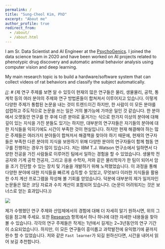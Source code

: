 ```yaml
---
permalink: /
title: "Sung-Cheol Kim, PhD"
excerpt: "About me"
author_profile: true
redirect_from:
  - /about/
  - /about.html
---
```


I am Sr. Data Scientist and AI Engineer at the [PsychoGenics](https://www.psychogenics.com/). I joined the data science team in 2020 and have been worked on AI projects related to phenotypic drug discovery and automatic animal behavior analysis using computer vision and deep learning.

My main research topic is to build a hardware/software system that can collect videos of rat behaviors and classify the subject automatically.

[//]: # (제 연구 주제를 보면 알 수 있듯이 현재의 많은 연구들은 물리, 생물물리, 공학, 통계학 등의 여러 분야의 주제와 연구 방법론들이 합쳐져서 이루어지고 있습니다. 이렇게 다양한 주제가 통합된 논문을 내는 것이 트렌드이긴 하지만, 한 사람이 이 모든 분야를 섭렵하고 주도적으로 논문을 쓰는 일은 거의 불가능에 가까운 일인 것 같습니다. 한 분야에서 오랫동안 연구를 한 후에 다른 분야로 옮겨가는 식으로 한가지 이상의 분야에 대해 깊이 있는 지식을 가진 분들도 있기는 하지만, 대부분의 연구자들은 자기들의 분야에 대한 지식들을 익히기에도 시간이 부족한 것이 현실입니다. 하지만 현재 해결해야 하는 많은 주제들은 여러가지 분야들이 합쳐저서 해결책을 찾아야 하기 때문에, 현재의 연구자들은 부족한 다른 분야의 지식을 보완하기 위해 다양한 분야의 연구자들이 함께 협동 연구를 진행하는 경우가 많이 있습니다. 저는 IBM T.J. Watson 연구소에서 일하면서 다양한 전공을 가진 사람들로 이루어진 팀에서 일하는 경험을 할 수 있었습니다. 생물학 전공자와 기계 공학 전공자, 그리고 응용 수학자, 저와 같은 물리학자가 한 팀이 되어서 암을 조기 진단할 수 있는 장치 및 기술을 개발하기 위해 노력했었습니다. 이 과정을 통해 다양한 분야에 대한 지식들을 빠르게 습득할 수 있었고, 무엇보다 이러한 지식들을 활용한 수치 계산 프로그램을 작성해 볼 기회를 얻었습니다. 덕분에 대부분의 제가 일저자인 논문들은 많은 코딩 자료과 수치 계산이 포함되어 있습니다. (논문이 어려워지는 것은 보너스로 얻는 효과입니다.))

[//]: # (이러한 환경에서 여러 팀원들과 좋은 결과를 이끌어 내려면 어떠한 자질을 가지고 있어야 할까요? 저는 첫번째 덕목으로 늘 새로운 것을 배우려고 하는 `Fast Learner`가 중요하다고 생각합니다. 새로운 것을 배우는 것은 쉽지만은 않습니다. 자신이 가지고 있는 기존 지식과 방식을 내려놓고 새로운 방식을 시도해 봐야 하고 또한 그 초기에 나타나는 비효율과 늦은 속도를 인내해야 하기 때문입니다. 하지만, 새로운 기술에 도전하고 옛것을 내려 놓을 줄 안다면 지속적으로 협력 연구를 할 수 있는 기회를 얻게 될 것입니다. 또한 기존의 경험과 지식들이 다른 프로젝트에 영향을 미쳐서 전에 없던 새로운 기술과 관점을 제공할 수 있을 것입니다. 두번째 덕목으로는 사람과 사람간의 소통을 촉진하고 지식들을 잘 전달하는 `Bridge maker`가 되어야 한다고 생각합니다. 여기에는 대화의 기술이 중심이 되는데, 두 가지 방식이 있습니다. 첫번째 방법은 훌륭한 언어와 글로 다른 전공의 연구자에게 지속적으로 설명을 해주는 것입니다. 하지만, 저와 같이 영어가 모국어가 아닌 경우는 유창하고도 간결한 글로 핵심을 전달하는 것이 쉽지가 않습니다. 또한 영어가 모국어인 사람이라 할지라도 내용을 간결하고 중요하게 전달하는 것은 쉽지 않은 일입니다. 게다가 다양한 전공자가 있는 팀에서는 각자가 사용하는 전문 용어가 다르기 때문에 언어의 문제를 넘어서는 소통의 어려움이 있습니다. 두번째 방식은 과학의 공통 언어인 수식과 그래프를 이용한 비주얼 프리젠테이션 능력을 기르는 것입니다. 전달하고자 하는 핵심 내용을 간결한 표, 그래프, 수식을 통해 전달할 수 있다면, 다양한 팀에서 연구자 간의 다리를 놓는 역할을 할 수 있을 것입니다. 저는 물리학을 통해서 이러한 기술들에 대해 훈련할 수 있었고, IBM과 PsychoGenics와 같은 산업체에서 그 효과를 누릴 수 있었습니다.)

![](/files/sungcheolkim_mindmap.png)

제가 수행했던 연구 주제와 산업체에서의 경험에 대해 더 자세히 알기 원하시면, 위의 그림을 참고해 주세요. 또한 [Research](/research/) 항목에서 하나 하나에 대한 자세한 내용들을 찾아 볼 수 있습니다. 각각의 연구 주제들은 작게는 1년에서 길게는 2~3년동안의 연구 기간이 소요되었습니다. 하지만, 이 모든 연구들이 흥미롭고 과학발전에 유익했기에 끝까지 완수 할 수 있었습니다. 저와 같은 `Fast learner`가 되길 원하신다면, 시간을 내어서 읽어 보길 추천합니다.
